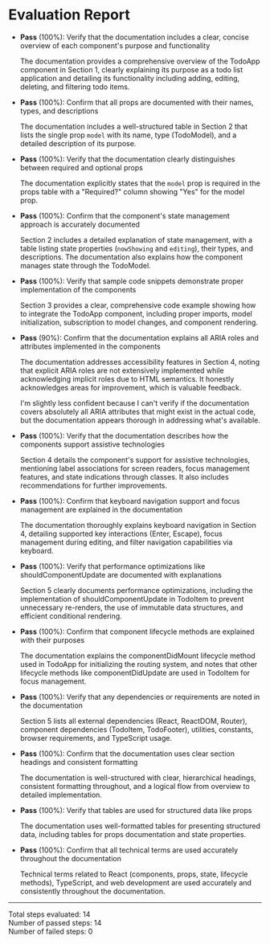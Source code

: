 # Evaluation Report

- **Pass** (100%): Verify that the documentation includes a clear, concise overview of each component's purpose and functionality
  
  The documentation provides a comprehensive overview of the TodoApp component in Section 1, clearly explaining its purpose as a todo list application and detailing its functionality including adding, editing, deleting, and filtering todo items.

- **Pass** (100%): Confirm that all props are documented with their names, types, and descriptions
  
  The documentation includes a well-structured table in Section 2 that lists the single prop `model` with its name, type (TodoModel), and a detailed description of its purpose.

- **Pass** (100%): Verify that the documentation clearly distinguishes between required and optional props
  
  The documentation explicitly states that the `model` prop is required in the props table with a "Required?" column showing "Yes" for the model prop.

- **Pass** (100%): Confirm that the component's state management approach is accurately documented
  
  Section 2 includes a detailed explanation of state management, with a table listing state properties (`nowShowing` and `editing`), their types, and descriptions. The documentation also explains how the component manages state through the TodoModel.

- **Pass** (100%): Verify that sample code snippets demonstrate proper implementation of the components
  
  Section 3 provides a clear, comprehensive code example showing how to integrate the TodoApp component, including proper imports, model initialization, subscription to model changes, and component rendering.

- **Pass** (90%): Confirm that the documentation explains all ARIA roles and attributes implemented in the components
  
  The documentation addresses accessibility features in Section 4, noting that explicit ARIA roles are not extensively implemented while acknowledging implicit roles due to HTML semantics. It honestly acknowledges areas for improvement, which is valuable feedback.

  I'm slightly less confident because I can't verify if the documentation covers absolutely all ARIA attributes that might exist in the actual code, but the documentation appears thorough in addressing what's available.

- **Pass** (100%): Verify that the documentation describes how the components support assistive technologies
  
  Section 4 details the component's support for assistive technologies, mentioning label associations for screen readers, focus management features, and state indications through classes. It also includes recommendations for further improvements.

- **Pass** (100%): Confirm that keyboard navigation support and focus management are explained in the documentation
  
  The documentation thoroughly explains keyboard navigation in Section 4, detailing supported key interactions (Enter, Escape), focus management during editing, and filter navigation capabilities via keyboard.

- **Pass** (100%): Verify that performance optimizations like shouldComponentUpdate are documented with explanations
  
  Section 5 clearly documents performance optimizations, including the implementation of shouldComponentUpdate in TodoItem to prevent unnecessary re-renders, the use of immutable data structures, and efficient conditional rendering.

- **Pass** (100%): Confirm that component lifecycle methods are explained with their purposes
  
  The documentation explains the componentDidMount lifecycle method used in TodoApp for initializing the routing system, and notes that other lifecycle methods like componentDidUpdate are used in TodoItem for focus management.

- **Pass** (100%): Verify that any dependencies or requirements are noted in the documentation
  
  Section 5 lists all external dependencies (React, ReactDOM, Router), component dependencies (TodoItem, TodoFooter), utilities, constants, browser requirements, and TypeScript usage.

- **Pass** (100%): Confirm that the documentation uses clear section headings and consistent formatting
  
  The documentation is well-structured with clear, hierarchical headings, consistent formatting throughout, and a logical flow from overview to detailed implementation.

- **Pass** (100%): Verify that tables are used for structured data like props
  
  The documentation uses well-formatted tables for presenting structured data, including tables for props documentation and state properties.

- **Pass** (100%): Confirm that all technical terms are used accurately throughout the documentation
  
  Technical terms related to React (components, props, state, lifecycle methods), TypeScript, and web development are used accurately and consistently throughout the documentation.

---

Total steps evaluated: 14  
Number of passed steps: 14  
Number of failed steps: 0
